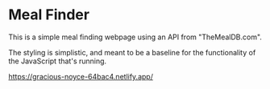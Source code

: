 # Meal Finder
 This is a simple meal finding webpage using an API from "TheMealDB.com".

The styling is simplistic, and meant to be a baseline for the functionality of the JavaScript that's running. 

https://gracious-noyce-64bac4.netlify.app/
